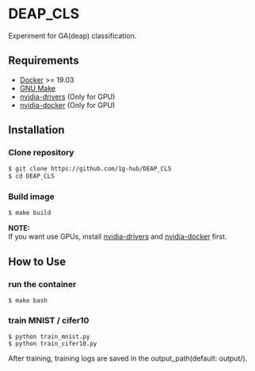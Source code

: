 # DEAP_CLS

Experiment for GA(deap) classification.

## Requirements
- [Docker](https://www.docker.com/) >= 19.03
- [GNU Make](https://www.gnu.org/software/make/)
- [nvidia-drivers](https://github.com/NVIDIA/nvidia-docker/wiki/Frequently-Asked-Questions#how-do-i-install-the-nvidia-driver) (Only for GPU)
- [nvidia-docker](https://github.com/NVIDIA/nvidia-docker) (Only for GPU)

## Installation
### Clone repository
```bash
$ git clone https://github.com/1g-hub/DEAP_CLS
$ cd DEAP_CLS
```

### Build image
```bash
$ make build
```

**NOTE:** <br>
If you want use GPUs, install [nvidia-drivers](https://github.com/NVIDIA/nvidia-docker/wiki/Frequently-Asked-Questions#how-do-i-install-the-nvidia-driver) and [nvidia-docker](https://github.com/NVIDIA/nvidia-docker) first.

## How to Use

### run the container
```
$ make bash
```

### train MNIST / cifer10
```
$ python train_mnist.py
$ python train_cifer10.py
```

After training, training logs are saved in the output_path(default: output/).
